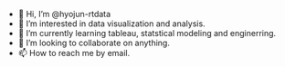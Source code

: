 - 👋 Hi, I’m @hyojun-rtdata
- 👀 I’m interested in data visualization and analysis.
- 🌱 I’m currently learning tableau, statstical modeling and enginerring.
- 💞️ I’m looking to collaborate on anything.
- 📫 How to reach me by email.

<!---
hyojun-rtdata/hyojun-rtdata is a ✨ special ✨ repository because its `README.md` (this file) appears on your GitHub profile.
You can click the Preview link to take a look at your changes.
--->
